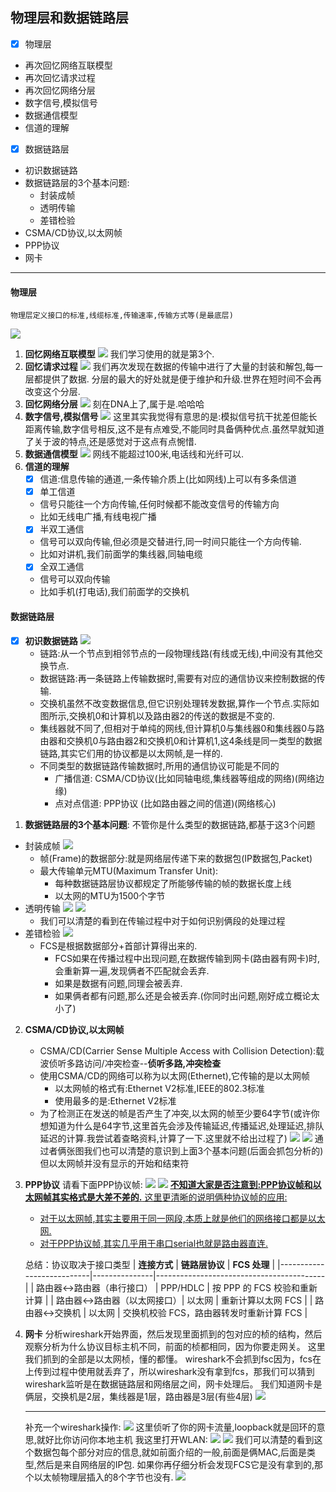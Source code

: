 ## 物理层和数据链路层
* [x] 物理层
* 再次回忆网络互联模型
* 再次回忆请求过程
* 再次回忆网络分层
* 数字信号,模拟信号
* 数据通信模型
* 信道的理解
* [x] 数据链路层
* 初识数据链路
* 数据链路层的3个基本问题:
  * 封装成帧
  * 透明传输
  * 差错检验
* CSMA/CD协议,以太网帧
* PPP协议
* 网卡



---
#### 物理层
    物理层定义接口的标准,线缆标准,传输速率,传输方式等(是最底层)
![](./image/物理层.png)
1. **回忆网络互联模型**
   ![](./image/网络互联模型.png)
   我们学习使用的就是第3个.
2. **回忆请求过程**
   ![](./image/请求过程.png)
   我们再次发现在数据的传输中进行了大量的封装和解包,每一层都提供了数据.
   分层的最大的好处就是便于维护和升级.世界在短时间不会再改变这个分层.
3. **回忆网络分层**
   ![](./image/网络分层.png)
   刻在DNA上了,属于是.哈哈哈
4. **数字信号,模拟信号**
   ![](./image/信号.png)
   这里其实我觉得有意思的是:模拟信号抗干扰差但能长距离传输,数字信号相反,这不是有点难受,不能同时具备俩种优点.虽然早就知道了关于波的特点,还是感觉对于这点有点惋惜.
5. **数据通信模型**
   ![](./image/数据通信模型.png)
   网线不能超过100米,电话线和光纤可以.
6. **信道的理解**
   * [x] 信道:信息传输的通道,一条传输介质上(比如网线)上可以有多条信道
   * [x] 单工信道
   * 信号只能往一个方向传输,任何时候都不能改变信号的传输方向
   * 比如无线电广播,有线电视广播
   * [x] 半双工通信
   * 信号可以双向传输,但必须是交替进行,同一时间只能往一个方向传输.
   * 比如对讲机,我们前面学的集线器,同轴电缆
   * [x] 全双工通信
   * 信号可以双向传输
   * 比如手机(打电话),我们前面学的交换机

#### 数据链路层
* [x] **初识数据链路**
    ![](./image/数据链路层.png)
    * 链路:从一个节点到相邻节点的一段物理线路(有线或无线),中间没有其他交换节点.
    * 数据链路:再一条链路上传输数据时,需要有对应的通信协议来控制数据的传输.
    * 交换机虽然不改变数据信息,但它识别处理转发数据,算作一个节点.实际如图所示,交换机0和计算机以及路由器2的传送的数据是不变的.
    * 集线器就不同了,但相对于单纯的网线,但计算机0与集线器0和集线器0与路由器和交换机0与路由器2和交换机0和计算机1,这4条线是同一类型的数据链路,其实它们用的协议都是以太网帧,是一样的.
    * 不同类型的数据链路传输数据时,所用的通信协议可能是不同的
      * 广播信道: CSMA/CD协议(比如同轴电缆,集线器等组成的网络)(网络边缘)
      * 点对点信道: PPP协议 (比如路由器之间的信道)(网络核心) 
1. **数据链路层的3个基本问题**:
      不管你是什么类型的数据链路,都基于这3个问题
  * 封装成帧
      ![](./image/封装成帧.png)
     *  帧(Frame)的数据部分:就是网络层传递下来的数据包(IP数据包,Packet)
     *  最大传输单元MTU(Maximum Transfer Unit):
        * 每种数据链路层协议都规定了所能够传输的帧的数据长度上线
        * 以太网的MTU为1500个字节  
  * 透明传输
     ![](./image/透明传输1.png)
      ![](./image/透明传输2.png)
    *  我们可以清楚的看到在传输过程中对于如何识别俩段的处理过程
  * 差错检验
      ![](./image/差错检测.png)
      * FCS是根据数据部分+首部计算得出来的.
        * FCS如果在传播过程中出现问题,在数据传输到网卡(路由器有网卡)时,会重新算一遍,发现俩者不匹配就会丢弃.
        * 如果是数据有问题,同理会被丢弃.
        * 如果俩者都有问题,那么还是会被丢弃.(你同时出问题,刚好成立概论太小了)  
2. **CSMA/CD协议,以太网帧**
   * CSMA/CD(Carrier Sense Multiple Access with Collision Detection):载波侦听多路访问/冲突检查--**侦听多路,冲突检查**
   * 使用CSMA/CD的网络可以称为以太网(Ethernet),它传输的是以太网帧
     * 以太网帧的格式有:Ethernet V2标准,IEEE的802.3标准
     * 使用最多的是:Ethernet V2标准 
   * 为了检测正在发送的帧是否产生了冲突,以太网的帧至少要64字节(或许你想知道为什么是64字节,这里首先会涉及传输延迟,传播延迟,处理延迟,排队延迟的计算.我尝试着查略资料,计算了一下.这里就不给出过程了)
   ![](./image/以太网帧1.png)
   ![](./image/以太网帧2.png)
   通过者俩张图我们也可以清楚的意识到上面3个基本问题(后面会抓包分析的)但以太网帧并没有显示的开始和结束符
3. **PPP协议**
   请看下面PPP协议帧:
   ![](./image/PPP协议帧1.png)
   ![](./image/PPP协议帧2.png)
   <u>**不知道大家是否注意到:PPP协议帧和以太网帧其实格式是大差不差的.**
   这里更清晰的说明俩种协议帧的应用:
   * 对于以太网帧,其实主要用于同一网段,本质上就是他们的网络接口都是以太网.
   * 对于PPP协议帧,其实几乎用于串口serial也就是路由器直连.
   </u>

      总结：协议取决于接口类型
      | **连接方式**               | **链路层协议** | **FCS 处理**                              |
      |---------------------------|---------------|------------------------------------------|
      | 路由器↔路由器（串行接口）   | PPP/HDLC      | 按 PPP 的 FCS 校验和重新计算              |
      | 路由器↔路由器（以太网接口）| 以太网        | 重新计算以太网 FCS                        |
      | 路由器↔交换机              | 以太网        | 交换机校验 FCS，路由器转发时重新计算 FCS  |
4. **网卡**
   分析wireshark开始界面，然后发现里面抓到的包对应的桢的结构，然后观察分析为什么协议目标主机不同，前面的桢都相同，因为你要走网关。
   这里我们抓到的全部是以太网桢，懂的都懂。
   wireshark不会抓到fsc因为，fcs在上传到过程中使用就丢弃了，所以wireshark没有拿到fcs，那我们可以猜到wireshark监听是在数据链路层和网络层之间，网卡处理后。
   我们知道网卡是俩层，交换机是2层，集线器是1层，路由器是3层(有些4层)
   ![](./image/网卡.png)

   ---
   补充一个wireshark操作:
   ![](./image/wireshark.png)
   这里侦听了你的网卡流量,loopback就是回环的意思,就好比你访问你本地主机
   我这里打开WLAN:
   ![](./image/分析1.png)
   ![](./image/分析2.png)
   我们可以清楚的看到这个数据包每个部分对应的信息,就如前面介绍的一般,前面是俩MAC,后面是类型,然后是来自网络层的IP包.
   如果你再仔细分析会发现FCS它是没有拿到的,那个以太帧物理层插入的8个字节也没有.
   ![](./image/有点意思.png)